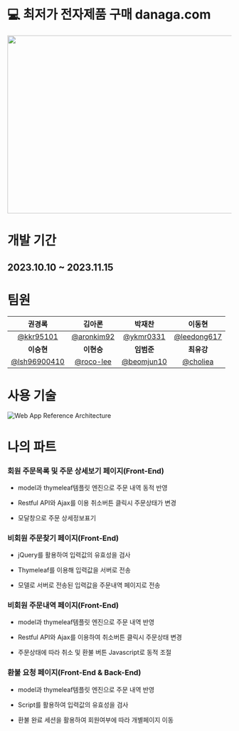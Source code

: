 # 💻 최저가 전자제품 구매 danaga.com
<img src="https://prod-ripcut-delivery.disney-plus.net/v1/variant/disney/8D63BFCB55921C27B39DB09FFD775F1C1EDE00FC4D5611AC492CA33B7651FDF2/scale?width=1440&aspectRatio=1.78&format=jpeg" width="800" height="400"/>



# 개발 기간               

## 2023.10.10 ~ 2023.11.15


# 팀원

<div align="center">

| **권경록** | **김아론** | **박재찬** | **이동현** |
| :------: |  :------: | :------: | :------: |
| [@kkr95101](https://github.com/kkr95101) | [@aronkim92](https://github.com/aronkim92) | [@ykmr0331](https://github.com/ykmr0331) | [@leedong617](https://github.com/leedong617) |
| **이승현** | **이현승** | **임범준** | **최유강** |
| [@lsh96900410](https://github.com/lsh96900410) | [@roco-lee](https://github.com/roco-lee) | [@beomjun10](https://github.com/beomjun10) | [@choliea](https://github.com/choliea) |


</div>


# 사용 기술

![Web App Reference Architecture](https://github.com/2023-05-JAVA-DEVELOPER-143/2023-05-JAVA-DEVELOPER-final-project-team3-avengers/assets/133833132/f55e300e-40ac-4bd8-b42a-dd8a98c0cf94)



# 나의 파트


### 회원 주문목록 및 주문 상세보기 페이지(Front-End)

-   ﻿model과 thymeleaf템플릿 엔진으로  주문 내역 동적 반영

-   ﻿Restful API와 Ajax를 이용 취소버튼 클릭시 주문상태가 변경

-   ﻿모달창으로 주문 상세정보표기


### 비회원 주문찾기 페이지(Front-End)

-   jQuery를 활용하여 입력값의 유효성을 검사

-   ﻿Thymeleaf를 이용해 입력값을 서버로 전송

-   ﻿﻿모델로 서버로 전송된 입력값을 주문내역 페이지로 전송


### 비회원 주문내역 페이지(Front-End)

-   ﻿model과 thymeleaf템플릿 엔진으로 주문 내역 반영

-   ﻿Restful API와 Ajax를 이용하여 취소버튼 클릭시 주문상태 변경

-   ﻿﻿﻿주문상태에 따라 취소 및 환불 버튼 Javascript로 동적 조절


### 환불 요청 페이지(Front-End & Back-End)

-   ﻿model과 thymeleaf템플릿 엔진으로 주문 내역 반영

-   ﻿Script를 활용하여 입력값의 유효성을 검사

-   ﻿환불 완료 세션을 활용하여 회원여부에 따라 개별페이지 이동


